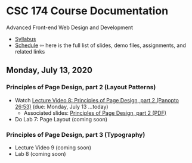 # CSC 174 Course Documentation
Advanced Front-end Web Design and Development

- [Syllabus](syllabus.md)
- [Schedule](schedule.md)   &#8678; here is the full list of slides, demo files, assignments, and related links

## Monday, July 13, 2020

### Principles of Page Design, part 2 (Layout Patterns)

- Watch [Lecture Video 8: Principles of Page Design, part 2 (Panopto 26:53)](https://rochester.hosted.panopto.com/Panopto/Pages/Viewer.aspx?id=8bdee4bf-8368-4dc7-8f2d-abf601824f02) (due: Monday, July 13 ...today)
  - Associated slides: [Principles of Page Design, part 2 (PDF)](06a-principles-of-page-design2/page-layout.pdf)
- Do Lab 7: Page Layout (coming soon)

### Principles of Page Design, part 3 (Typography)

- Lecture Video 9 (coming soon)
- Lab 8 (coming soon)

